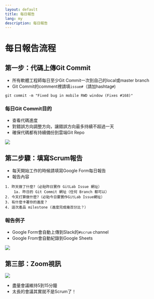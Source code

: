```yaml
---
layout: default
title: 每日報告
lang: my
description: 每日報告
---
```


# 每日報告流程

## 第一步：代碼上傳Git Commit

* 所有軟體工程師每日至少Git Commit一次到自己的local或master branch
* Git Commit的comment裡請填`issue#`（請加hashtag`#`)

```
git commit -m "Fixed bug in mobile RWD window (Fixes #168)"
```

### 每日Git Commit目的

* 查看代碼進度
* 對錯誤方向調整方向，讓錯誤方向最多持續不超過一天
* 確保代碼都有持續備份到雲端Git Repo

<img src='https://lh3.googleusercontent.com/XHxNRqvRvarEi8P3SStdBYlBiby_o6QcgbQHoBDMnz7uTmI67iavLR0XrtLYHrM81k6wd94yUx79aSOgZ1l6bHs12GHdzBC3cJJ2Bk703Twa3ExnXN0NsE9Y6bGqv2MvURoNxH8yuA=w600' />

<br>

## 第二步驟：填寫Scrum報告

* 每天開始工作的時候請填寫Google Form每日報告
* 報告內容

```
1. 昨天做了什麼?（必貼昨日實作 GitLab Issue 網址）
	1a. 昨日的 Git Commit 網址（任何 Branch 都可以）
2. 今天打算做什麼?（必貼今日要實作GitLab Issue網址）
3. 有什麼卡著你的進度？
4. 這次產品 milestone (進度完成幾百分比？）
```

### 報告例子

* Google Form會自動上傳到Slack的`#scrum` channel
* Google From會自動紀錄到Google Sheets

<img src='https://lh3.googleusercontent.com/LVnFFzZO0vjufjBZ2nOWGMa2Z1gPfqbgdb3wtyF1fDxfdQrgNSLGkM3MBONcfe4kTITbbeY0cyD-I9ii9G8ijbBMKPo5k86CTk9Rn28d66XYQRNEHS1Xl30acXOSKrmZ3tFNPjV62A=w800' />

<br>

## 第三部：Zoom視訊

<img src='https://lh3.googleusercontent.com/4tSI6OvfmNu-ZrrgNGl8iL6hgsdC4_IPOesghAL9uxuHLOnB2yZxkWpTONFk2NXXv8LbSm2UYVONVWafrrX6c8D-SNROLS8DkKybwsPwk8w9yn8xx6mRTzSTzo8Hwq8y0hjeuJ5mRg=w800' />

* 盡量會議維持5到15分鐘
* 太長的會議其實就不是Scrum了！